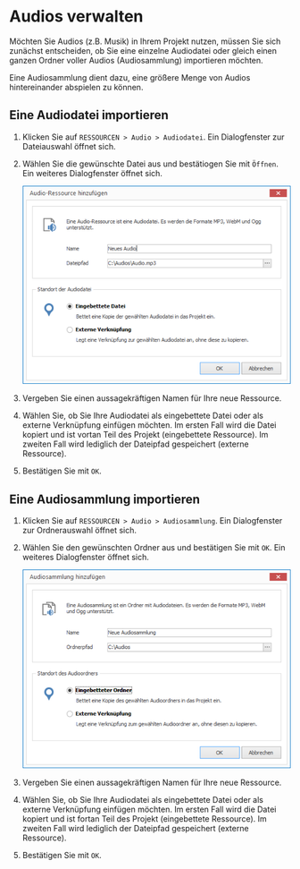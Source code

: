 # Audios verwalten

Möchten Sie Audios (z.B. Musik) in Ihrem Projekt nutzen, müssen Sie sich zunächst entscheiden, ob Sie eine einzelne Audiodatei oder gleich einen ganzen Ordner voller Audios (Audiosammlung) importieren möchten.

Eine Audiosammlung dient dazu, eine größere Menge von Audios hintereinander abspielen zu können.

## Eine Audiodatei importieren

1. Klicken Sie auf `RESSOURCEN > Audio > Audiodatei`. Ein Dialogfenster zur Dateiauswahl öffnet sich.

2. Wählen Sie die gewünschte Datei aus und bestätiogen Sie mit `Öffnen`. Ein weiteres Dialogfenster öffnet sich.
   
   ![Eine Audio-Ressource hinzufügen](../../../images/import-audio.png)

3. Vergeben Sie einen aussagekräftigen Namen für Ihre neue Ressource. 

4. Wählen Sie, ob Sie Ihre Audiodatei als eingebettete Datei oder als externe Verknüpfung einfügen möchten. Im ersten Fall wird die Datei kopiert und ist vortan Teil des Projekt (eingebettete Ressource). Im zweiten Fall wird lediglich der Dateipfad gespeichert (externe Ressource).

5. Bestätigen Sie mit `OK`.

## Eine Audiosammlung importieren

1. Klicken Sie auf `RESSOURCEN > Audio > Audiosammlung`. Ein Dialogfenster zur Ordnerauswahl öffnet sich.

2. Wählen Sie den gewünschten Ordner aus und bestätigen Sie mit `OK`. Ein weiteres Dialogfenster öffnet sich.
   
   ![Eine Audiosammlung hinzufügen](../../../images/import-audio-collection.png)

3. Vergeben Sie einen aussagekräftigen Namen für Ihre neue Ressource. 

4. Wählen Sie, ob Sie Ihre Audiodatei als eingebettete Datei oder als externe Verknüpfung einfügen möchten. Im ersten Fall wird die Datei kopiert und ist fortan Teil des Projekt (eingebettete Ressource). Im zweiten Fall wird lediglich der Dateipfad gespeichert (externe Ressource).

5. Bestätigen Sie mit `OK`.

